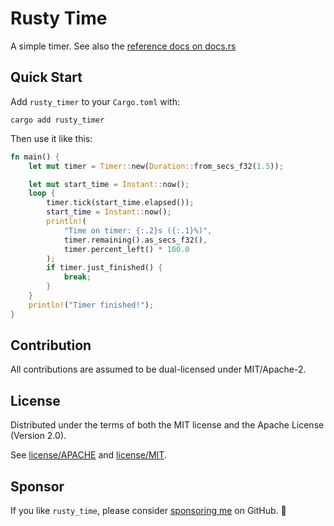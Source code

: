 # Rusty Time

A simple timer. See also the [reference docs on docs.rs](https://docs.rs/rusty_time/latest/rusty_time/)

## Quick Start

Add `rusty_timer` to your `Cargo.toml` with:

```shell
cargo add rusty_timer
```

Then use it like this:

```rust
fn main() {
    let mut timer = Timer::new(Duration::from_secs_f32(1.5));

    let mut start_time = Instant::now();
    loop {
        timer.tick(start_time.elapsed());
        start_time = Instant::now();
        println!(
            "Time on timer: {:.2}s ({:.1}%)",
            timer.remaining().as_secs_f32(),
            timer.percent_left() * 100.0
        );
        if timer.just_finished() {
            break;
        }
    }
    println!("Timer finished!");
}
```

## Contribution

All contributions are assumed to be dual-licensed under MIT/Apache-2.

## License

Distributed under the terms of both the MIT license and the Apache License (Version 2.0).

See [license/APACHE](license/APACHE) and [license/MIT](license/MIT).

## Sponsor

If you like `rusty_time`, please consider [sponsoring me](https://github.com/sponsors/CleanCut) on GitHub. 💖
